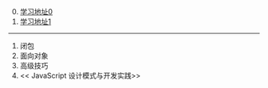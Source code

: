 0. [学习地址0](http://study.163.com/course/introduction.htm?courseId=1004229003#/courseDetail?tab=1)
1. [学习地址1](https://ke.qq.com/course/186871)


---

1. 闭包
2. 面向对象
3. 高级技巧
4. << JavaScript 设计模式与开发实践>>
